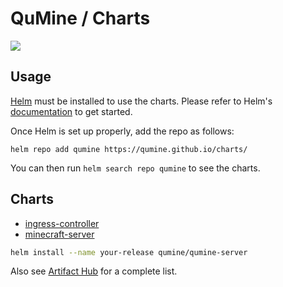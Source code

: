 # QuMine / Charts

[![](https://github.com/qumine/charts/workflows/Release%20Charts/badge.svg?branch=master)](https://github.com/qumine/charts/actions)

## Usage

[Helm](https://helm.sh) must be installed to use the charts.
Please refer to Helm's [documentation](https://helm.sh/docs/) to get started.

Once Helm is set up properly, add the repo as follows:

```console
helm repo add qumine https://qumine.github.io/charts/
```

You can then run `helm search repo qumine` to see the charts.

## Charts

* [ingress-controller](https://github.com/qumine/charts/tree/master/charts/ingress-controller)
* [minecraft-server](https://github.com/qumine/charts/tree/master/charts/minecraft-server)

```bash
helm install --name your-release qumine/qumine-server
```

Also see [Artifact Hub](https://artifacthub.io/packages/search?org=qumine&sort=relevance&page=1) for a complete list.